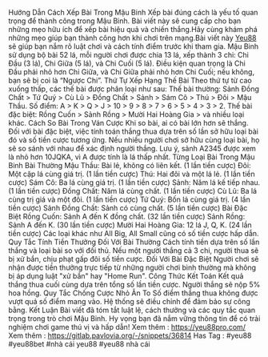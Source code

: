 Hướng Dẫn Cách Xếp Bài Trong Mậu Binh
Xếp bài đúng cách là yếu tố quan trọng để thành công trong Mậu Binh. Bài viết này sẽ cung cấp cho bạn những mẹo hữu ích để xếp bài hiệu quả và chiến thắng.Hãy cùng khám phá những mẹo giúp bạn thành công hơn khi chơi trên mạng.Bài viết này [Yeu88](https://yeu88pro.com/) sẽ giúp bạn nắm rõ luật chơi và cách tính điểm trước khi tham gia.
Mậu Binh sử dụng bộ bài 52 lá, mỗi người chơi được chia 13 lá, xếp thành 3 chi: Chi Đầu (3 lá), Chi Giữa (5 lá), và Chi Cuối (5 lá). Điều kiện quan trọng là Chi Đầu phải nhỏ hơn Chi Giữa, và Chi Giữa phải nhỏ hơn Chi Cuối; nếu không, bạn sẽ bị coi là “Ngược Chi”.
Thứ Tự Xếp Hạng Thế Bài
Theo thứ tự từ cao xuống thấp, các thế bài được phân loại như sau:
Thế bài thường: Sảnh Đồng Chất > Tứ Quý > Cù Lũ > Đồng Chất > Sảnh > Sám Cô > Thú > Đôi > Mậu Thầu.
Số điểm: A > K > Q > J > 10 > 9 > 8 > 7 > 6 > 5 > 4 > 3 > 2.
Thế bài đặc biệt: Rồng Cuốn > Sảnh Rồng > Mười Hai Hoàng Gia > và nhiều loại khác.
Cách So Bài Trong Ván Cược
Khi so bài, ai có bài lớn hơn sẽ thắng. Đối với bài đặc biệt, việc tính toán thắng thua dựa trên số lần sở hữu loại bài đó và số tiền cược tương ứng. Nếu nhiều người chơi sở hữu cùng loại bài, họ sẽ so sánh với nhau để xác định người thắng.
Lưu ý, sảnh A2345 được xem là nhỏ hơn 10JQKA, vì A được tính là lá thấp nhất.
Từng Loại Bài Trong Mậu Binh
Bài Thường
Mậu Thầu: Bài lẻ, không có liên kết. (1 lần tiền cược)
Đôi: Một cặp lá cùng giá trị. (1 lần tiền cược)
Thú: Hai đôi và một lá lẻ. (1 lần tiền cược)
Sám Cô: Ba lá cùng giá trị. (1 lần tiền cược)
Sảnh: Năm lá kế tiếp nhau. (1 lần tiền cược)
Đồng Chất: Năm lá cùng chất. (1 lần tiền cược)
Cù Lũ: Ba lá cùng trị giá và một đôi. (1 lần tiền cược)
Tứ Quý: Bốn lá cùng giá trị. (4 lần tiền cược)
Sảnh Đồng Chất: Sảnh có cùng chất. (5 lần tiền cược)
Bài Đặc Biệt
Rồng Cuốn: Sảnh A đến K đồng chất. (32 lần tiền cược)
Sảnh Rồng: Sảnh A đến K. (30 lần tiền cược)
Mười Hai Hoàng Gia: 12 lá J, Q, K. (24 lần tiền cược)
Các loại khác như All Big, All Small cũng có số tiền cược hấp dẫn.
Quy Tắc Tính Tiền Thưởng
Đối Với Bài Thường
Cách tính tiền dựa trên số lần thắng và loại bài so với đối thủ. Nếu một người thắng cả 3 chi, người thua sẽ bị xử bắn, chịu phạt gấp đôi số tiền cược.
Đối Với Bài Đặc Biệt
Người chơi sẽ nhận được tiền thưởng trực tiếp từ những người chơi bình thường mà không bị áp dụng luật "xử bắn" hay "Home Run".
Công Thức Kết Toán
Kết quả thắng thua cuối cùng dựa trên tổng số lần tiền cược. Người thắng sẽ nộp 5% hoa hồng.
Quy Tắc Chống Cược Nhỏ Ăn To
Số điểm thắng thua không được vượt quá số điểm mang vào. Hệ thống sẽ điều chỉnh để đảm bảo sự công bằng.
Kết Luận
Bài viết đã tóm tắt luật lệ, cách thưởng và các quy tắc quan trọng trong trò chơi Mậu Binh. Hy vọng bạn đã nắm vững thông tin để có trải nghiệm chơi game thú vị và hấp dẫn!
Xem thêm : https://yeu88pro.com/
Xem thêm : https://gitlab.pavlovia.org/-/snippets/36814
Has Tag : #yeu88 #yeu88bet #nhà cái yeu88 #yeu88 nhà cái
